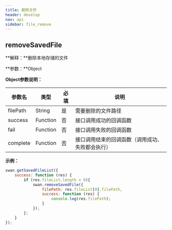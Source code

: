 ```yaml
---
title: 删除文件
header: develop
nav: api
sidebar: file_remove
---
```


removeSavedFile
-----

**解释：**删除本地存储的文件

**参数：**Object

**Object参数说明：**

|参数名 |类型  |必填  |说明|
|---- | ---- | ---- |---- |
|filePath   |String  |  是  | 需要删除的文件路径|
|success   |Function  |  否  | 接口调用成功的回调函数|
|fail  |Function  |  否 |  接口调用失败的回调函数|
|complete   | Function   | 否 |  接口调用结束的回调函数（调用成功、失败都会执行）|

**示例：**

```js
swan.getSavedFileList({
    success: function (res) {
        if (res.fileList.length > 0){
            swan.removeSavedFile({
                filePath: res.fileList[0].filePath,
                success: function (res) {
                    console.log(res.filePath);
                }
            });
        };
    }
});
```

<!-- #### 错误码

**Andriod**

|错误码|说明|
|--|--|
|202|解析失败，请检查参数是否正确。|
|1001|执行失败|
|2000|文件路径无效|
|2001|文件不存在|
|2002|文件过大|
|2004|文件删除失败|

**iOS**

|错误码|说明|
|--|--|
|202|解析失败，请检查参数是否正确。|
|2001|指定文件不存在|
|2004|文件删除失败| -->


